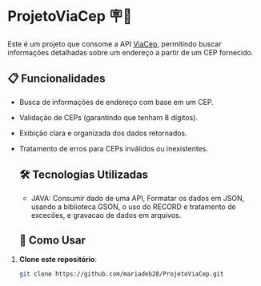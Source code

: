# ProjetoViaCep 🪧📍

Este é um projeto que consome a API [ViaCep](https://viacep.com.br/), permitindo buscar informações detalhadas sobre um endereço a partir de um CEP fornecido.

## 📋 Funcionalidades

- Busca de informações de endereço com base em um CEP.
- Validação de CEPs (garantindo que tenham 8 dígitos).
- Exibição clara e organizada dos dados retornados.
- Tratamento de erros para CEPs inválidos ou inexistentes.

  ## 🛠️ Tecnologias Utilizadas
  - JAVA: Consumir dado de uma API, Formatar os dados em JSON, usando a biblioteca GSON, o uso do RECORD e tratamento de excecões, e gravacao de dados em arquivos.
 
  ## 📖 Como Usar

1. **Clone este repositório**:
   ```bash
   git clone https://github.com/mariadeb28/ProjetoViaCep.git
   
